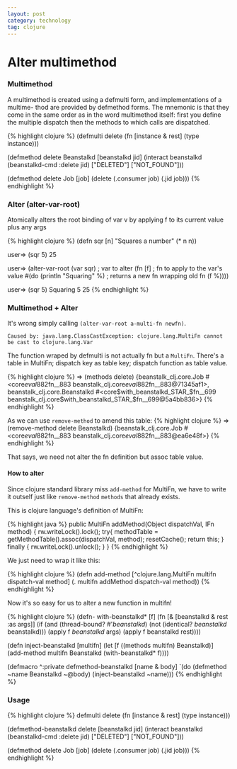 ```yaml
---
layout: post
category: technology
tag: clojure
---
```


# Alter multimethod

### Multimethod

A multimethod is created using a defmulti form, and
implementations of a multime- thod are provided by
defmethod forms. The mnemonic is that they come in
the same order as in the word multimethod itself:
first you define the multiple dispatch then the methods
to which calls are dispatched.

{% highlight clojure %}
(defmulti delete
  (fn [instance & rest]
    (type instance)))

(defmethod delete Beanstalkd
  [beanstalkd jid]
  (interact beanstalkd
            (beanstalkd-cmd :delete jid)
            ["DELETED"]
            ["NOT_FOUND"]))

(defmethod delete Job
  [job]
  (delete (.consumer job) (.jid job)))
{% endhighlight %}

### Alter (alter-var-root)

Atomically alters the root binding of var v by applying f to its
current value plus any args

{% highlight clojure %}
(defn sqr [n]
  "Squares a number"
  (* n n))

user=> (sqr 5)
25

user=> (alter-var-root
         (var sqr)                     ; var to alter
         (fn [f]                       ; fn to apply to the var's value
           #(do (println "Squaring" %) ; returns a new fn wrapping old fn
                (f %))))

user=> (sqr 5)
Squaring 5
25
{% endhighlight %}

### Multimethod + Alter

It's wrong simply calling `(alter-var-root a-multi-fn newfn)`.

    Caused by: java.lang.ClassCastException: clojure.lang.MultiFn cannot be cast to clojure.lang.Var

The function wraped by defmulti is not actually fn but a `MultiFn`.
There's a table in MultiFn; dispatch key as table key; dispatch
function as table value.

{% highlight clojure %}
=> (methods delete)
{beanstalk_clj.core.Job #<core$eval882$fn__883 beanstalk_clj.core$eval882$fn__883@71345af1>,
beanstalk_clj.core.Beanstalkd #<core$with_beanstalkd_STAR_$fn__699 beanstalk_clj.core$with_beanstalkd_STAR_$fn__699@5a4bb836>}
{% endhighlight %}

As we can use `remove-method` to amend this table:
{% highlight clojure %}
=> (remove-method delete Beanstalkd)
{beanstalk_clj.core.Job #<core$eval882$fn__883 beanstalk_clj.core$eval882$fn__883@ea6e48f>}
{% endhighlight %}

That says, we need not alter the fn definition but assoc table value.

#### How to alter

Since clojure standard library miss `add-method` for MultiFn,
we have to write it outself just like `remove-method` `methods` that
already exists.

This is clojure language's definition of MultiFn:

{% highlight java %}
public MultiFn addMethod(Object dispatchVal, IFn method) {
	rw.writeLock().lock();
	try{
		methodTable = getMethodTable().assoc(dispatchVal, method);
		resetCache();
		return this;
	}
	finally {
		rw.writeLock().unlock();
	}
}
{% endhighlight %}

We just need to wrap it like this:

{% highlight clojure %}
(defn add-method
  [^clojure.lang.MultiFn multifn dispatch-val method]
  (. multifn addMethod dispatch-val method))
{% endhighlight %}

Now it's so easy for us to alter a new function in multifn!

{% highlight clojure %}
(defn- with-beanstalkd*
  [f]
   (fn [& [beanstalkd & rest :as args]]
     (if (and (thread-bound? #'*beanstalkd*)
              (not (identical? *beanstalkd* beanstalkd)))
       (apply f *beanstalkd* args)
       (apply f beanstalkd rest))))

(defn inject-beanstalkd
  [multifn]
  (let [f ((methods multifn) Beanstalkd)]
    (add-method multifn Beanstalkd (with-beanstalkd* f))))

(defmacro ^:private defmethod-beanstalkd
  [name & body]
  `(do
     (defmethod ~name Beanstalkd ~@body)
     (inject-beanstalkd ~name)))
{% endhighlight %}

### Usage

{% highlight clojure %}
defmulti delete
  (fn [instance & rest]
    (type instance)))

(defmethod-beanstalkd delete
  [beanstalkd jid]
  (interact beanstalkd
            (beanstalkd-cmd :delete jid)
            ["DELETED"]
            ["NOT_FOUND"]))

(defmethod delete Job
  [job]
  (delete (.consumer job) (.jid job)))
{% endhighlight %}
